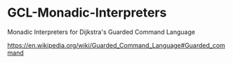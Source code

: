 # GCL-Monadic-Interpreters
Monadic Interpreters for Dijkstra's Guarded Command Language

https://en.wikipedia.org/wiki/Guarded_Command_Language#Guarded_command